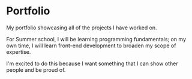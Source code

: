 # Portfolio

My portfolio showcasing all of the projects I have worked on.

For Summer school, I will be learning programming fundamentals; on my own time, I will learn front-end development to broaden my scope of expertise.

I'm excited to do this because I want something that I can show other people and be proud of.

